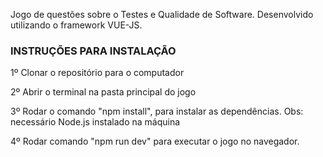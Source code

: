 Jogo de questões sobre o Testes e Qualidade de Software. Desenvolvido utilizando o framework VUE-JS.

### INSTRUÇÕES PARA INSTALAÇÃO ###

1º Clonar o repositório para o computador

2º Abrir o terminal na pasta principal do jogo

3º Rodar o comando "npm install", para instalar as dependências.
     Obs: necessário Node.js instalado na máquina

4º Rodar comando "npm run dev" para executar o jogo no navegador.

